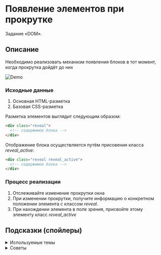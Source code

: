 # Появление элементов при прокрутке

Задание «DOM».

## Описание

Необходимо реализовать механизм появления блоков в тот момент, когда прокрутка
дойдёт до них

![Demo](./demo.gif)

### Исходные данные

1. Основная HTML-разметка
2. Базовая CSS-разметка

Разметка элементов выглядит следующим образом:

```html
<div class="reveal">
  <!-- содержимое блока -->
</div>
```

Отображение блока осуществляется путём присовения класса _reveal_active_:

```html
<div class="reveal reveal_active">
  <!-- содержимое блока -->
</div>
```

### Процесс реализации

1. Отслеживайте изменение прокрутки окна
2. При изменении прокрутки, получите информацию о конкретном положении элемента
   с классом _reveal_.
3. При нахождении элемента в поле зрения, присвойте этому элементу класс _reveal_active_

## Подсказки (спойлеры)

<details>
<summary>Используемые темы</summary>

1. Событие _scroll_
2. Метод _getBoundingClientRect_

</details>

<details>
<summary>Советы</summary>

Обратите внимание, что при прокрутке возвращаемые координаты
_getBoundingClientRect()_ меняются

</details>
